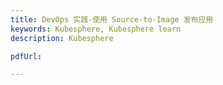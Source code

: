 ```yaml
---
title: DevOps 实践-使用 Source-to-Image 发布应用
keywords: Kubesphere, Kubesphere learn
description: Kubesphere

pdfUrl: 

---
```


